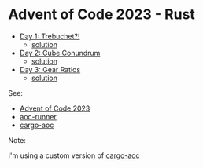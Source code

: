 # Advent of Code 2023 - Rust

- [Day 1: Trebuchet?!](https://adventofcode.com/2023/day/1)
  - [solution](src/day01.rs)
- [Day 2: Cube Conundrum](https://adventofcode.com/2023/day/2)
  - [solution](src/day02.rs)
- [Day 3: Gear Ratios](https://adventofcode.com/2023/day/3)
  - [solution](src/day03.rs)
<!-- Insert before -->

See:

- [Advent of Code 2023](https://adventofcode.com/2023/)
- [aoc-runner](https://crates.io/crates/aoc-runner)
- [cargo-aoc](https://crates.io/crates/cargo-aoc)

Note:

I'm using a custom version of [cargo-aoc](https://github.com/pedantic79/cargo-aoc/tree/new-criterion)

